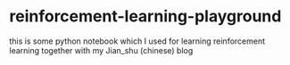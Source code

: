 # reinforcement-learning-playground
this is some python notebook which I used for learning reinforcement learning together with my Jian_shu (chinese) blog
